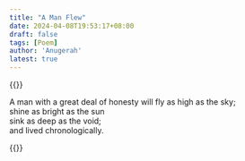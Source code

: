 ```yaml
---
title: "A Man Flew"
date: 2024-04-08T19:53:17+08:00
draft: false
tags: [Poem]
author: 'Anugerah'
latest: true
---
```



{{<rawhtml>}}

<p>
A man with a great deal of honesty will fly as high as the sky;
<br>
shine as bright as the sun
<br>
sink as deep as the void;
<br>
and lived chronologically.
</p>
{{</rawhtml>}}
